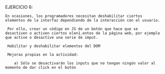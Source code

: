 EJERCICIO 6:

    En ocasiones, los programadores necesitan deshabilitar ciertos elementos de la interfaz dependiendo de la interacción con el usuario.

     Por ello, crear un código en JS de un botón que hace que se desactiven o activen ciertos elen1.entos de la página web, por ejemplo que active o desactive una serie de imput.

     Habilitar y deshabilitar elementos del DOM

     Mejoras propias en la actividad:
        
        a) Sólo se desactivarán los inputs que no tengan ningún valor al momento de dar click en el botón